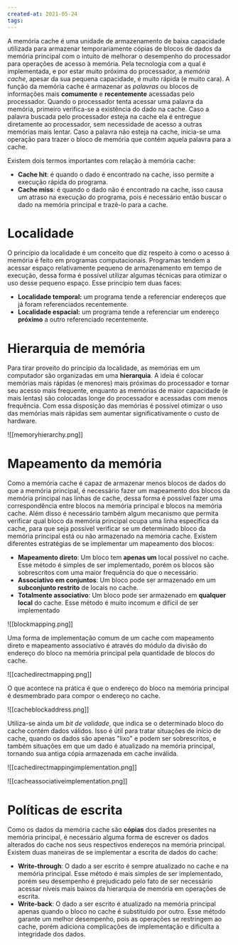 ```yaml
---
created-at: 2021-05-24
tags:
---
```

A memória cache é uma unidade de armazenamento de baixa capacidade utilizada para armazenar temporariamente cópias de blocos de dados da memória principal com o intuito de melhorar o desempenho do processador para operações de acesso à memória. Pela tecnologia com a qual é implementada, e por estar muito próxima do processador, a *memória cache*, apesar da sua pequena capacidade, é muito rápida (e muito cara).
A função da memória cache é armazenar as *palavras* ou blocos de informações mais **comumente** e **recentemente** acessadas pelo processador. Quando o processador tenta acessar uma palavra da memória, primeiro verifica-se a existência do dado na cache. Caso a palavra buscada pelo processador esteja na cache ela é entregue diretamente ao processador, sem necessidade de acesso a outras memórias mais lentar. Caso a palavra não esteja na cache, inicia-se uma operação para trazer o bloco de memória que contém aquela palavra para a cache.

Existem dois termos importantes com relação à memória cache:

- **Cache hit**: é quando o dado é encontrado na cache, isso permite a execução rápida do programa.
- **Cache miss**: é quando o dado não é encontrado na cache, isso causa um atraso na execução do programa, pois é necessário então buscar o dado na memória principal e trazê-lo para a cache.

# Localidade
O princípio da localidade é um conceito que diz respeito à como o acesso á memória é feito em programas computacionais. Programas tendem a acessar espaço relativamente pequeno de armazenamento em tempo de execução, dessa forma é possível utilizar algumas técnicas para otimizar o uso desse pequeno espaço.
Esse princípio tem duas faces:

- **Localidade temporal:** um programa tende a referenciar endereços que já foram referenciados recentemente.
- **Localidade espacial:** um programa tende a referenciar um endereço **próximo** a outro referenciado recentemente.

# Hierarquia de memória
Para tirar proveito do princípio da localidade, as memórias em um computador são organizadas em uma **hierarquia**. A ideia é colocar memórias mais rápidas (e menores) mais próximas do processador e tornar seu acesso mais frequente, enquanto as memórias de maior capacidade (e mais lentas) são colocadas longe do processador e acessadas com menos frequência.
Com essa disposição das memórias é possível otimizar o uso das memórias mais rápidas sem aumentar significativamente o custo de hardware.

![[memoryhierarchy.png]]

# Mapeamento da memória
Como a memória cache é capaz de armazenar menos blocos de dados do que a memória principal, é necessário fazer um mapeamento dos blocos da memória principal nas linhas de cache, dessa forma é possível fazer uma correspondência entre blocos na memória principal e blocos na memória cache. Além disso é necessário também algum mecanismo que permita verificar qual bloco da memória principal ocupa uma linha específica da cache, para que seja possível verificar se um determinado bloco da memória principal está ou não armazenado na memória cache.
Existem diferentes estratégias de se implementar um mapeamento dos blocos:

- **Mapeamento direto**: Um bloco tem **apenas um** local possível no cache. Esse método é simples de ser implementado, porém os blocos são sobrescritos com uma maior frequência do que o necessário.
- **Associativo em conjuntos**: Um bloco pode ser armazenado em um **subconjunto restrito** de locais no cache.
- **Totalmente associativo**: Um bloco pode ser armazenado em **qualquer local** do cache. Esse método é muito incomum e difícil de ser implementado

![[blockmapping.png]]

Uma forma de implementação comum de um cache com mapeamento direto e mapeamento associativo é através do módulo da divisão do endereço do bloco na memória principal pela quantidade de blocos do cache.

![[cachedirectmapping.png]]

O que acontece na prática é que o endereço do bloco na memória principal é desmembrado para compor o endereço no cache.

![[cacheblockaddress.png]]

Utiliza-se ainda um *bit de validade*, que indica se o determinado bloco do cache contém dados válidos. Isso é útil para tratar situações de início de cache, quando os dados são apenas "lixo" e podem ser sobrescritos, e também situações em que um dado é atualizado na memória principal, tornando sua antiga cópia armazenada em cache inválida.

![[cachedirectmappingimplementation.png]]

![[cacheassociativeimplementation.png]]

# Políticas de escrita
Como os dados da memória cache são **cópias** dos dados presentes na memória principal, é necessário alguma forma de escrever os dados alterados do cache nos seus respectivos endereços na memória principal. Existem duas maneiras de se implementar a escrita de dados do cache:

- **Write-through**: O dado a ser escrito é sempre atualizado no cache e na memória principal. Esse método é mais simples de ser implementado, porém seu desempenho é prejudicado pelo fato de ser necessário acessar níveis mais baixos da hierarquia de memória em operações de escrita.
- **Write-back**: O dado a ser escrito é atualizado na memória principal apenas quando o bloco no cache é substituído por outro. Esse método garante um melhor desempenho, pois as operações se restringem ao cache, porém adiciona complicações de implementação e dificulta a integridade dos dados.